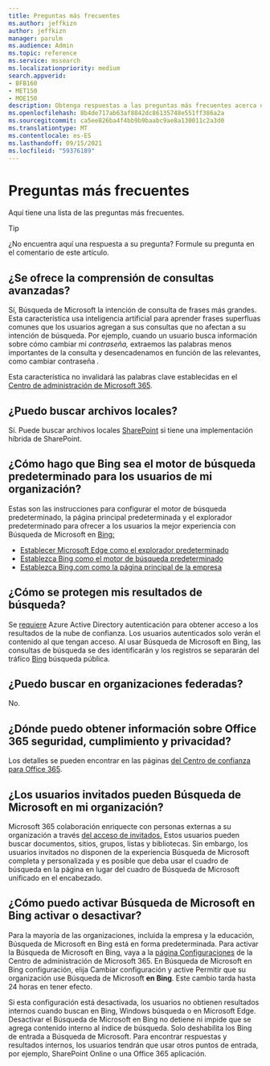 ```yaml
---
title: Preguntas más frecuentes
ms.author: jeffkizn
author: jeffkizn
manager: parulm
ms.audience: Admin
ms.topic: reference
ms.service: mssearch
ms.localizationpriority: medium
search.appverid:
- BFB160
- MET150
- MOE150
description: Obtenga respuestas a las preguntas más frecuentes acerca de la búsqueda empresarial y Microsoft Search
ms.openlocfilehash: 8b4de717ab63af8842dc86135748e551ff386a2a
ms.sourcegitcommit: ca5ee826ba4f4bb9b9baabc9ae8a130011c2a3d0
ms.translationtype: MT
ms.contentlocale: es-ES
ms.lasthandoff: 09/15/2021
ms.locfileid: "59376189"
---
```

<!-- markdownlint-disable no-trailing-punctuation -->
# <a name="frequently-asked-questions"></a>Preguntas más frecuentes

Aquí tiene una lista de las preguntas más frecuentes.

> [!TIP]
> ¿No encuentra aquí una respuesta a su pregunta? Formule su pregunta en el comentario de este artículo.

## <a name="is-advanced-query-understanding-supported"></a>¿Se ofrece la comprensión de consultas avanzadas?

Sí, Búsqueda de Microsoft la intención de consulta de frases más grandes. Esta característica usa inteligencia artificial para aprender frases superfluas comunes que los usuarios agregan a sus consultas que no afectan a su intención de búsqueda. Por ejemplo, cuando un usuario busca información sobre cómo cambiar mi *contraseña,* extraemos las palabras menos importantes de la consulta y desencadenamos en función de las relevantes, como cambiar contraseña *.*
  
Esta característica no invalidará las palabras clave establecidas en el [Centro de administración de Microsoft 365](https://admin.microsoft.com).
  
## <a name="can-you-search-for-files-on-premises"></a>¿Puedo buscar archivos locales?

Sí. Puede buscar archivos locales [SharePoint](http://sharepoint.com/) si tiene una implementación híbrida de SharePoint.
  
## <a name="how-do-i-make-bing-the-default-search-engine-for-people-in-my-org"></a>¿Cómo hago que Bing sea el motor de búsqueda predeterminado para los usuarios de mi organización?

Estas son las instrucciones para configurar el motor de búsqueda predeterminado, la página principal predeterminada y el explorador predeterminado para ofrecer a los usuarios la mejor experiencia con Búsqueda de Microsoft en [Bing:](https://Bing.com)

- [Establecer Microsoft Edge como el explorador predeterminado](/deployedge/edge-default-browser)
- [Establezca Bing como el motor de búsqueda predeterminado](set-default-search-engine.md)
- [Establezca Bing.com como la página principal de la empresa](set-default-homepage.md)

## <a name="how-are-my-search-results-protected"></a>¿Cómo se protegen mis resultados de búsqueda?

Se [requiere](/azure/active-directory/) Azure Active Directory autenticación para obtener acceso a los resultados de la nube de confianza. Los usuarios autenticados solo verán el contenido al que tengan acceso. Al usar Búsqueda de Microsoft en Bing, las consultas de búsqueda se des identificarán y los registros se separarán del tráfico [Bing](https://Bing.com) búsqueda pública.

## <a name="can-i-search-across-federated-organizations"></a>¿Puedo buscar en organizaciones federadas?

No.

## <a name="where-can-i-get-info-about-office-365-security-compliance-and-privacy"></a>¿Dónde puedo obtener información sobre Office 365 seguridad, cumplimiento y privacidad?

Los detalles se pueden encontrar en las páginas [del Centro de confianza para Office 365](https://www.microsoft.com/TrustCenter/CloudServices/office365/default.aspx).

## <a name="can-guest-users-access-microsoft-search-in-my-organization"></a>¿Los usuarios invitados pueden Búsqueda de Microsoft en mi organización?

Microsoft 365 colaboración enriquecte con personas externas a su organización a través [del acceso de invitados.](/microsoft-365/solutions/collaborate-with-people-outside-your-organization) Estos usuarios pueden buscar documentos, sitios, grupos, listas y bibliotecas. Sin embargo, los usuarios invitados no disponen de la experiencia Búsqueda de Microsoft completa y personalizada y es posible que deba usar el cuadro de búsqueda en la página en lugar del cuadro de Búsqueda de Microsoft unificado en el encabezado.

## <a name="how-do-i-turn-microsoft-search-in-bing-on-or-off"></a>¿Cómo puedo activar Búsqueda de Microsoft en Bing activar o desactivar?

Para la mayoría de las organizaciones, incluida la empresa y la educación, Búsqueda de Microsoft en Bing está en forma predeterminada. Para activar la Búsqueda de Microsoft en Bing, vaya a la [página Configuraciones](https://admin.microsoft.com/Adminportal/Home#/MicrosoftSearch/configurations) de la Centro de administración de Microsoft 365. En Búsqueda de Microsoft en Bing configuración, elija  Cambiar configuración y active Permitir que su organización use Búsqueda de Microsoft **en Bing**. Este cambio tarda hasta 24 horas en tener efecto.

Si esta configuración está desactivada, los usuarios no obtienen resultados internos cuando buscan en Bing, Windows búsqueda o en Microsoft Edge. Desactivar el Búsqueda de Microsoft en Bing no detiene ni impide que se agrega contenido interno al índice de búsqueda. Solo deshabilita los Bing de entrada a Búsqueda de Microsoft. Para encontrar respuestas y resultados internos, los usuarios tendrán que usar otros puntos de entrada, por ejemplo, SharePoint Online o una Office 365 aplicación.
